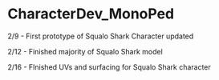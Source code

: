 # CharacterDev_MonoPed

2/9 - First prototype of Squalo Shark Character updated

2/12 - Finished majority of Squalo Shark model

2/16 - FInished UVs and surfacing for Squalo Shark character
